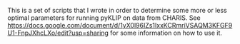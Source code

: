 This is a set of scripts that I wrote in order to determine some more or less optimal parameters for running pyKLIP on data from CHARIS. See https://docs.google.com/document/d/1yX0l96IZs1IxxKCRmriVSAQM3KFGF9U1-FnpJXhcLXo/edit?usp=sharing for some information on how to use it.  
